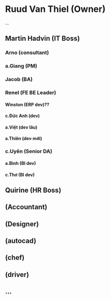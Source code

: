 
<!-- CHƯA ĐẦY ĐỦ -->
# Ruud Van Thiel (Owner)
...
## Martin Hadvin (IT Boss)

### Arno (consultant)

### a.Giang (PM)


### Jacob (BA)
### Renel (FE BE Leader)
#### Winston (ERP dev)??
#### c.Đức Anh (dev)

#### a.Việt (dev lâu)

#### a.Thiên (dev mới)

### c.Uyên (Senior DA)

#### a.Bình (BI dev)

#### c.Thơ (BI dev)


## Quirine (HR Boss)
## (Accountant)

## (Designer)

## (autocad)

## (chef)

## (driver)

## ...